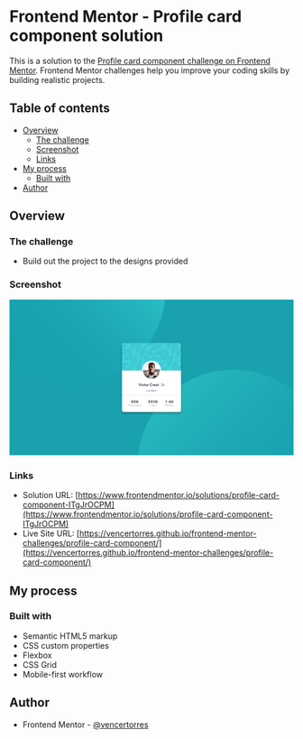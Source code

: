 # Frontend Mentor - Profile card component solution

This is a solution to the [Profile card component challenge on Frontend Mentor](https://www.frontendmentor.io/challenges/profile-card-component-cfArpWshJ). Frontend Mentor challenges help you improve your coding skills by building realistic projects.

## Table of contents

- [Overview](#overview)
  - [The challenge](#the-challenge)
  - [Screenshot](#screenshot)
  - [Links](#links)
- [My process](#my-process)
  - [Built with](#built-with)
- [Author](#author)

## Overview

### The challenge

- Build out the project to the designs provided

### Screenshot

![](screenshot.png)

### Links

- Solution URL: [https://www.frontendmentor.io/solutions/profile-card-component-ITgJrOCPM](https://www.frontendmentor.io/solutions/profile-card-component-ITgJrOCPM)
- Live Site URL: [https://vencertorres.github.io/frontend-mentor-challenges/profile-card-component/](https://vencertorres.github.io/frontend-mentor-challenges/profile-card-component/)

## My process

### Built with

- Semantic HTML5 markup
- CSS custom properties
- Flexbox
- CSS Grid
- Mobile-first workflow

## Author

- Frontend Mentor - [@vencertorres](https://www.frontendmentor.io/profile/vencertorres)
